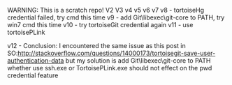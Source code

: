WARNING: This is a scratch repo!
V2
V3
v4
v5
v6
v7
v8  - tortoiseHg credential failed, try cmd this time
v9  - add Git\libexec\git-core to PATH, try win7 cmd this time
v10 - try tortoiseGit credential again
v11 - use tortoisePLink

v12 - Conclusion: I encountered the same issue as this post in SO:http://stackoverflow.com/questions/14000173/tortoisegit-save-user-authentication-data
but my solution is add Git\libexec\git-core to PATH
whether use ssh.exe or TortoisePLink.exe should not effect on the pwd credential feature 